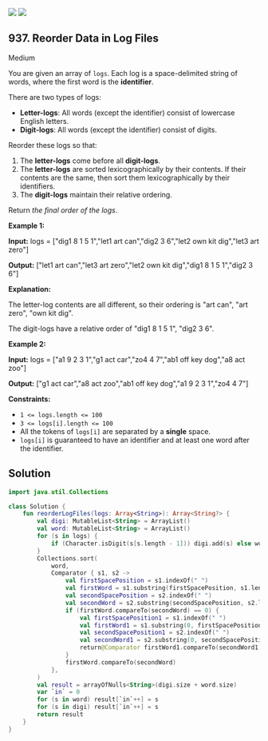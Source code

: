 [![](https://img.shields.io/github/stars/javadev/LeetCode-in-Kotlin?label=Stars&style=flat-square)](https://github.com/javadev/LeetCode-in-Kotlin)
[![](https://img.shields.io/github/forks/javadev/LeetCode-in-Kotlin?label=Fork%20me%20on%20GitHub%20&style=flat-square)](https://github.com/javadev/LeetCode-in-Kotlin/fork)

## 937\. Reorder Data in Log Files

Medium

You are given an array of `logs`. Each log is a space-delimited string of words, where the first word is the **identifier**.

There are two types of logs:

*   **Letter-logs**: All words (except the identifier) consist of lowercase English letters.
*   **Digit-logs**: All words (except the identifier) consist of digits.

Reorder these logs so that:

1.  The **letter-logs** come before all **digit-logs**.
2.  The **letter-logs** are sorted lexicographically by their contents. If their contents are the same, then sort them lexicographically by their identifiers.
3.  The **digit-logs** maintain their relative ordering.

Return _the final order of the logs_.

**Example 1:**

**Input:** logs = ["dig1 8 1 5 1","let1 art can","dig2 3 6","let2 own kit dig","let3 art zero"]

**Output:** ["let1 art can","let3 art zero","let2 own kit dig","dig1 8 1 5 1","dig2 3 6"]

**Explanation:** 

The letter-log contents are all different, so their ordering is "art can", "art zero", "own kit dig". 

The digit-logs have a relative order of "dig1 8 1 5 1", "dig2 3 6".

**Example 2:**

**Input:** logs = ["a1 9 2 3 1","g1 act car","zo4 4 7","ab1 off key dog","a8 act zoo"]

**Output:** ["g1 act car","a8 act zoo","ab1 off key dog","a1 9 2 3 1","zo4 4 7"]

**Constraints:**

*   `1 <= logs.length <= 100`
*   `3 <= logs[i].length <= 100`
*   All the tokens of `logs[i]` are separated by a **single** space.
*   `logs[i]` is guaranteed to have an identifier and at least one word after the identifier.

## Solution

```kotlin
import java.util.Collections

class Solution {
    fun reorderLogFiles(logs: Array<String>): Array<String?> {
        val digi: MutableList<String> = ArrayList()
        val word: MutableList<String> = ArrayList()
        for (s in logs) {
            if (Character.isDigit(s[s.length - 1])) digi.add(s) else word.add(s)
        }
        Collections.sort(
            word,
            Comparator { s1, s2 ->
                val firstSpacePosition = s1.indexOf(" ")
                val firstWord = s1.substring(firstSpacePosition, s1.length)
                val secondSpacePosition = s2.indexOf(" ")
                val secondWord = s2.substring(secondSpacePosition, s2.length)
                if (firstWord.compareTo(secondWord) == 0) {
                    val firstSpacePosition1 = s1.indexOf(" ")
                    val firstWord1 = s1.substring(0, firstSpacePosition1)
                    val secondSpacePosition1 = s2.indexOf(" ")
                    val secondWord1 = s2.substring(0, secondSpacePosition1)
                    return@Comparator firstWord1.compareTo(secondWord1)
                }
                firstWord.compareTo(secondWord)
            },
        )
        val result = arrayOfNulls<String>(digi.size + word.size)
        var `in` = 0
        for (s in word) result[`in`++] = s
        for (s in digi) result[`in`++] = s
        return result
    }
}
```